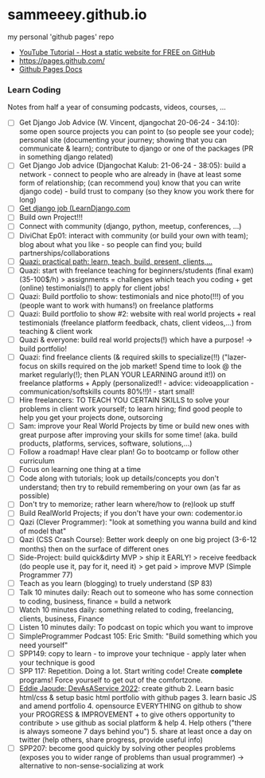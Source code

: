 # sammeeey.github.io
my personal 'github pages' repo

- [YouTube Tutorial - Host a static website for FREE on GitHub](https://www.youtube.com/watch?v=M5mg0r4ajt4)
- https://pages.github.com/
- [Github Pages Docs](https://docs.github.com/en/pages/getting-started-with-github-pages/about-github-pages)

### Learn Coding
Notes from half a year of consuming podcasts, videos, courses, ...
- [ ] Get Django Job Advice (W. Vincent, djangochat 20-06-24 - 34:10): some open source projects you can point to (so people see your code); personal site (documenting your journey; showing that you can communicate & learn); contribute to django or one of the packages (PR in something django related)
- [ ] Get Django Job advice (Djangochat Kalub: 21-06-24 - 38:05): build a network - connect to people who are already in (have at least some form of relationship; (can recommend you) know that you can write django code) - build trust to company (so they know you work there for long)
- [ ] [Get django job (LearnDjango.com](https://learndjango.com/tutorials/how-get-hired-django-developer)
- [ ] Build own Project!!!
- [ ] Connect with community (django, python, meetup, conferences, ...)
- [ ] DiviChat Ep01: interact with community (or build your own with team); blog about what you like - so people can find you; build partnerships/collaborations
- [ ] [Quazi: practical path: learn, teach, build, present, clients,...](https://youtu.be/bjQPxuSUAc4)
- [ ] Quazi: start with freelance teaching for beginners/students (final exam) (35-100$/h) > assignments = challenges which teach you coding + get (online) testimonials(!) to apply for client jobs!
- [ ] Quazi: Build portfolio to show: testimonials and nice photo(!!!) of you (people want to work with humans!) on freelance platforms
- [ ] Quazi: Build portfolio to show #2: website with real world projects + real testimonials (freelance platform feedback, chats, client videos,...) from teaching & client work
- [ ] Quazi & everyone: build real world projects(!) which have a purpose! -> build portfolio!
- [ ] Quazi: find freelance clients (& required skills to specialize(!!) ("lazer-focus on skills required on the job market! Spend time to look @ the market regularly(!); then PLAN YOUR LEARNING around it!)) on freelance platforms + Apply (personalized!! - advice: videoapplication - communication/softskills counts 80%!!)! - start small!
- [ ] Hire freelancers: TO TEACH YOU CERTAIN SKILLS to solve your problems in client work yourself; to learn hiring; find good people to help you get your projects done, outsorcing
- [ ] Sam: improve your Real World Projects by time or build new ones with great purpose after improving your skills for some time! (aka. build products, platforms, services, software, solutions,...)
- [ ] Follow a roadmap! Have clear plan! Go to bootcamp or follow other curriculum
- [ ] Focus on learning one thing at a time
- [ ] Code along with tutorials; look up details/concepts you don't understand; then try to rebuild remembering on your own (as far as possible)
- [ ] Don't try to memorize; rather learn where/how to (re)look up stuff
- [ ] Build RealWorld Projects; if you don't have your own: codementor.io
- [ ] Qazi (Clever Programmer): "look at something you wanna build and kind of model that"
- [ ] Qazi (CSS Crash Course): Better work deeply on one big project (3-6-12 months) then on the surface of different ones
- [ ] Side-Project: build quick&dirty MVP > ship it EARLY! > receive feedback (do people use it, pay for it, need it) > get paid > improve MVP (Simple Programmer 77)
- [ ] Teach as you learn (blogging) to truely understand (SP 83)
- [ ] Talk 10 minutes daily: Reach out to someone who has some connection to coding, business, finance = build a network
- [ ] Watch 10 minutes daily: something related to coding, freelancing, clients, business, Finance
- [ ] Listen 10 minutes daily: To podcast on topic which you want to improve
- [ ] SimpleProgrammer Podcast 105: Eric Smith: "Build something which you need yourself"
- [ ] SPP149: copy to learn - to improve your technique - apply later when your technique is good
- [ ] SPP 117: Repetition. Doing a lot. Start writing code! Create **complete** programs! Force yourself to get out of the comfortzone.
- [ ] [Eddie Jaoude: DevAsAService 2022](https://youtu.be/_ItDG687wC0): create github 2. Learn basic html/css & setup basic html portfolio with github pages 3. learn basic JS and amend portfolio 4. opensource EVERYTHING on github to show your PROGRESS & IMPROVEMENT + to give others opportunity to contribute > use github as social platform & help 4. Help others ("there is always someone 7 days behind you") 5. share at least once a day on twitter (help others, share progress, provide useful info)
- [ ] SPP207: become good quickly by solving other peoples problems (exposes you to wider range of problems than usual programmer) -> alternative to non-sense-socializing at work
